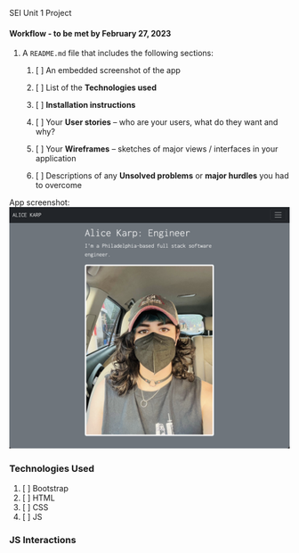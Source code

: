 SEI Unit 1 Project

#### Workflow - to be met by February 27, 2023
1. A `README.md` file that includes the following sections:
    1. [ ] An embedded screenshot of the app

    1. [ ] List of the **Technologies used**
    1. [ ] **Installation instructions**
    1. [ ] Your **User stories** – who are your users, what do they want and why?
    1. [ ] Your **Wireframes** – sketches of major views / interfaces in your application
    1. [ ] Descriptions of any **Unsolved problems** or **major hurdles** you had to overcome

App screenshot: 
![URL section](https://raw.githubusercontent.com/hexxxx/portfolio/gh-pages/images/screenshot.png "Screenshot")

### Technologies Used
1. [ ] Bootstrap
1. [ ] HTML
1. [ ] CSS
1. [ ] JS

### JS Interactions
